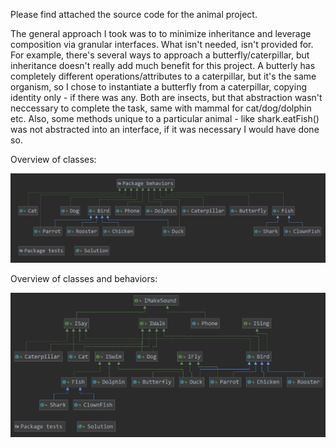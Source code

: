 Please find attached the source code for the animal project.

The general approach I took was to to minimize inheritance and leverage composition via granular interfaces. What isn't needed, isn't provided for. For example, there's several ways to approach a butterfly/caterpillar, but inheritance doesn't really add much benefit for this project. A butterly has completely different operations/attributes to a caterpillar, but it's the same organism, so I chose to instantiate a butterfly from a caterpillar, copying identity only - if there was any. Both are insects, but that abstraction wasn't neccessary to complete the task, same with mammal for cat/dog/dolphin etc. Also, some methods unique to a particular animal - like shark.eatFish() was not abstracted into an interface, if it was necessary I would have done so.

Overview of classes:

![Class Diagram](https://github.com/daharper/animal/blob/master/class_diagram1.png)

Overview of classes and behaviors:

![Class Diagram](https://github.com/daharper/animal/blob/master/class_diagram2.png)
